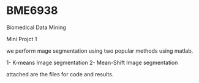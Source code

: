 # BME6938


Biomedical Data Mining 


Mini Projct 1 

we perform mage segmentation using two popular methods using matlab.

1- K-means Image segmentation 
2- Mean-Shift Image segmentation 


attached are the files for code and results.




  
